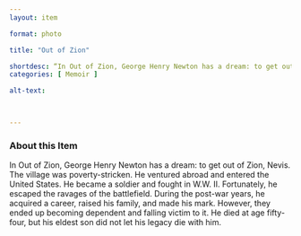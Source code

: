 ```yaml
--- 
layout: item 

format: photo 

title: "Out of Zion"

shortdesc: “In Out of Zion, George Henry Newton has a dream: to get out of Zion, Nevis.” 
categories: [ Memoir ]

alt-text: 



--- 
```




### About this Item 

In Out of Zion, George Henry Newton has a dream: to get out of Zion, Nevis. The village was poverty-stricken. He ventured abroad and entered the United States. He became a soldier and fought in W.W. II. Fortunately, he escaped the ravages of the battlefield. During the post-war years, he acquired a career, raised his family, and made his mark. However, they ended up becoming dependent and falling victim to it. He died at age fifty-four, but his eldest son did not let his legacy die with him. 
